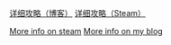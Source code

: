 [详细攻略（博客）](https://blog.chrxw.com/index.php/archives/2018/11/08/43.html)
[详细攻略（Steam）](https://steamcommunity.com/sharedfiles/filedetails/?id=1559597893)

[More info on steam](https://steamcommunity.com/sharedfiles/filedetails/?id=1559597893)
[More info on my blog](https://blog.chrxw.com/index.php/archives/2018/11/08/43.html)